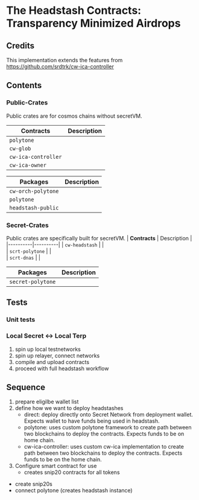 # The Headstash Contracts: Transparency Minimized Airdrops


## Credits
This implementation extends the features from https://github.com/srdtrk/cw-ica-controller


## Contents

### Public-Crates
Public crates are for cosmos chains without secretVM.

| **Contracts**   |  Description | 
|----------|----------| 
| `polytone` |  |  
| `cw-glob` |  |  
| `cw-ica-controller` |  |  
| `cw-ica-owner` |  |  

|  **Packages**   |  Description | 
|----------|----------| 
| `cw-orch-polytone` |  |  
| `polytone` |  |  
| `headstash-public` |  |  

### Secret-Crates
Public crates are specifically built for secretVM.
| **Contracts**   |  Description | 
|----------|----------| 
| `cw-headstash` |  |  
| `scrt-polytone` |  |  
| `scrt-dnas` |  |  

| **Packages** |  Description | 
|----------|----------| 
| `secret-polytone` |  |   

## Tests

### Unit tests

### Local Secret <-> Local Terp 
1. spin up local testnetworks
2. spin up relayer, connect networks
3. compile and upload contracts
4. proceed with full headstash workflow

## Sequence
1. prepare eligilbe wallet list
2. define how we want to deploy headstashes
	- direct: deploy directly onto Secret Network from deployment wallet. Expects wallet to have funds being used in headstash.
	- polytone: uses custom polytone framework to create path between two blockchains to deploy the contracts. Expects funds to be on home chain. 
	- cw-ica-controller: uses custom cw-ica implementation to create path between two blockchains to deploy the contracts. Expects funds to be on the home chain.
3. Configure smart contract for use
	- creates snip20 contracts for all tokens
- create snip20s
- connect polytone (creates headstash instance)